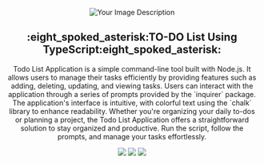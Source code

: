 <p align="center">
  <img src="https://media1.giphy.com/media/PjraOodopBNtdHj2HU/giphy.gif" alt="Your Image Description">
</p>

<p align="center">
  <h2 align="center">:eight_spoked_asterisk:TO-DO List Using TypeScript:eight_spoked_asterisk:</h2>

  <p align="center">
Todo List Application is a simple command-line tool built with Node.js. It allows users to manage their tasks efficiently by providing features such as adding, deleting, updating, and viewing tasks. Users can interact with the application through a series of prompts provided by the `inquirer` package. The application's interface is intuitive, with colorful text using the `chalk` library to enhance readability. Whether you're organizing your daily to-dos or planning a project, the Todo List Application offers a straightforward solution to stay organized and productive. Run the script, follow the prompts, and manage your tasks effortlessly.
<p align="center">
    <a href="https://github.com/AyaanMerchant/PIAIC-Learn-TypeScript/stargazers" alt="Stars">
        <img src="https://img.shields.io/github/stars/AyaanMerchant/PIAIC-Learn-TypeScript?style=for-the-badge" /></a>
    <a href="https://github.com/AyaanMerchant/PIAIC-Learn-TypeScript/network/members" alt="Forks">
        <img src="https://img.shields.io/github/forks/AyaanMerchant/PIAIC-Learn-TypeScript?style=for-the-badge" /></a>
    <a href="https://www.typescriptlang.org/" alt="TypeScript Official">
        <img src="https://img.shields.io/badge/Official-TypeScript-blue.svg?longCache=true&style=for-the-badge" /></a>
</p>
